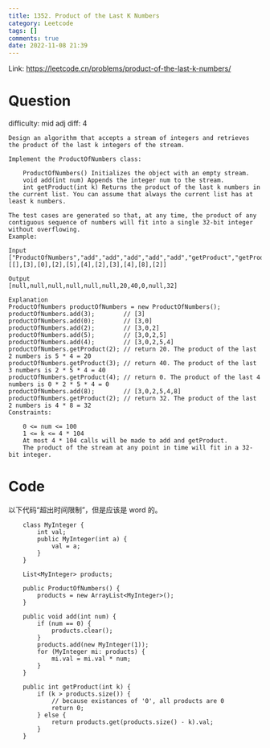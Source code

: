 ```yaml
---
title: 1352. Product of the Last K Numbers
category: Leetcode
tags: []
comments: true
date: 2022-11-08 21:39
---
```



Link: https://leetcode.cn/problems/product-of-the-last-k-numbers/

# Question

difficulty: mid
adj diff: 4

    Design an algorithm that accepts a stream of integers and retrieves the product of the last k integers of the stream.

    Implement the ProductOfNumbers class:

    	ProductOfNumbers() Initializes the object with an empty stream.
    	void add(int num) Appends the integer num to the stream.
    	int getProduct(int k) Returns the product of the last k numbers in the current list. You can assume that always the current list has at least k numbers.

    The test cases are generated so that, at any time, the product of any contiguous sequence of numbers will fit into a single 32-bit integer without overflowing.
    Example:

    Input
    ["ProductOfNumbers","add","add","add","add","add","getProduct","getProduct","getProduct","add","getProduct"]
    [[],[3],[0],[2],[5],[4],[2],[3],[4],[8],[2]]

    Output
    [null,null,null,null,null,null,20,40,0,null,32]

    Explanation
    ProductOfNumbers productOfNumbers = new ProductOfNumbers();
    productOfNumbers.add(3);        // [3]
    productOfNumbers.add(0);        // [3,0]
    productOfNumbers.add(2);        // [3,0,2]
    productOfNumbers.add(5);        // [3,0,2,5]
    productOfNumbers.add(4);        // [3,0,2,5,4]
    productOfNumbers.getProduct(2); // return 20. The product of the last 2 numbers is 5 * 4 = 20
    productOfNumbers.getProduct(3); // return 40. The product of the last 3 numbers is 2 * 5 * 4 = 40
    productOfNumbers.getProduct(4); // return 0. The product of the last 4 numbers is 0 * 2 * 5 * 4 = 0
    productOfNumbers.add(8);        // [3,0,2,5,4,8]
    productOfNumbers.getProduct(2); // return 32. The product of the last 2 numbers is 4 * 8 = 32
    Constraints:

    	0 <= num <= 100
    	1 <= k <= 4 * 104
    	At most 4 * 104 calls will be made to add and getProduct.
    	The product of the stream at any point in time will fit in a 32-bit integer.

# Code

以下代码“超出时间限制”，但是应该是 word 的。

```
    class MyInteger {
        int val;
        public MyInteger(int a) {
            val = a;
        }
    }

    List<MyInteger> products;

    public ProductOfNumbers() {
        products = new ArrayList<MyInteger>();
    }

    public void add(int num) {
        if (num == 0) {
            products.clear();
        }
        products.add(new MyInteger(1));
        for (MyInteger mi: products) {
            mi.val = mi.val * num;
        }
    }

    public int getProduct(int k) {
        if (k > products.size()) {
            // because existances of '0', all products are 0
            return 0;
        } else {
            return products.get(products.size() - k).val;
        }
    }
```
